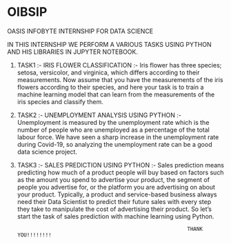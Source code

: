 # OIBSIP
OASIS INFOBYTE INTERNSHIP FOR DATA SCIENCE 

IN THIS INTERNSHIP WE PERFORM A VARIOUS TASKS USING PYTHON AND HIS LIBRARIES IN JUPYTER NOTEBOOK.

1) TASK1 :- IRIS FLOWER CLASSIFICATION :- 
                                        Iris flower has three species; setosa, versicolor, and virginica, which differs according to their
measurements. Now assume that you have the measurements of the iris flowers according to
their species, and here your task is to train a machine learning model that can learn from the
measurements of the iris species and classify them.

2) TASK2 :- UNEMPLOYMENT ANALYSIS USING PYTHON :- 
                                        Unemployment is measured by the unemployment rate which is the number of people
who are unemployed as a percentage of the total labour force. We have seen a sharp
increase in the unemployment rate during Covid-19, so analyzing the unemployment rate
can be a good data science project. 

3) TASK3 :- SALES PREDICTION USING PYTHON :- 
                                        Sales prediction means predicting how much of a product people will buy based on factors
such as the amount you spend to advertise your product, the segment of people you
advertise for, or the platform you are advertising on about your product.
Typically, a product and service-based business always need their Data Scientist to predict
their future sales with every step they take to manipulate the cost of advertising their
product. So let’s start the task of sales prediction with machine learning using Python.


                                                              THANK YOU!!!!!!!!
